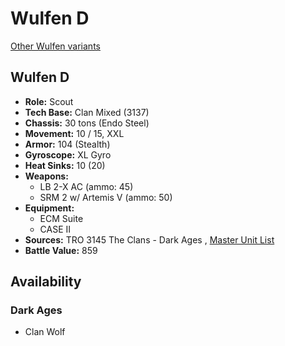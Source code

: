 # Wulfen D 

[Other Wulfen variants](../wulfen.md) 

## Wulfen D 

- **Role:** Scout 
- **Tech Base:** Clan Mixed (3137) 
- **Chassis:** 30 tons (Endo Steel) 
- **Movement:** 10 / 15, XXL 
- **Armor:** 104 (Stealth) 
- **Gyroscope:** XL Gyro 
- **Heat Sinks:** 10 (20) 
- **Weapons:** 
  - LB 2-X AC (ammo: 45) 
  - SRM 2 w/ Artemis V (ammo: 50) 
- **Equipment:** 
  - ECM Suite 
  - CASE II 
- **Sources:** TRO 3145 The Clans - Dark Ages , [Master Unit List](http://masterunitlist.info/Unit/Details/6260/wulfen-d) 
- **Battle Value:** 859 

## Availability 

### Dark Ages 

- Clan Wolf 

